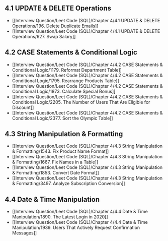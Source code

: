 ## 4.1 UPDATE & DELETE Operations

- [[Interview Question/Leet Code (SQL)/Chapter 4/4.1 UPDATE & DELETE Operations/196. Delete Duplicate Emails]]
- [[Interview Question/Leet Code (SQL)/Chapter 4/4.1 UPDATE & DELETE Operations/627. Swap Salary]]
## 4.2 CASE Statements & Conditional Logic

- [[Interview Question/Leet Code (SQL)/Chapter 4/4.2 CASE Statements & Conditional Logic/1179. Reformat Department Table]]
- [[Interview Question/Leet Code (SQL)/Chapter 4/4.2 CASE Statements & Conditional Logic/1795. Rearrange Products Table]]
- [[Interview Question/Leet Code (SQL)/Chapter 4/4.2 CASE Statements & Conditional Logic/1873. Calculate Special Bonus]]
- [[Interview Question/Leet Code (SQL)/Chapter 4/4.2 CASE Statements & Conditional Logic/2205. The Number of Users That Are Eligible for Discount]]
- [[Interview Question/Leet Code (SQL)/Chapter 4/4.2 CASE Statements & Conditional Logic/2377. Sort the Olympic Table]]
## 4.3 String Manipulation & Formatting

- [[Interview Question/Leet Code (SQL)/Chapter 4/4.3 String Manipulation & Formatting/1543. Fix Product Name Format]]
- [[Interview Question/Leet Code (SQL)/Chapter 4/4.3 String Manipulation & Formatting/1667. Fix Names in a Table]]
- [[Interview Question/Leet Code (SQL)/Chapter 4/4.3 String Manipulation & Formatting/1853. Convert Date Format]]
- [[Interview Question/Leet Code (SQL)/Chapter 4/4.3 String Manipulation & Formatting/3497. Analyze Subscription Conversion]]

## 4.4 Date & Time Manipulation

- [[Interview Question/Leet Code (SQL)/Chapter 4/4.4 Date & Time Manipulation/1890. The Latest Login in 2020]]
- [[Interview Question/Leet Code (SQL)/Chapter 4/4.4 Date & Time Manipulation/1939. Users That Actively Request Confirmation Messages]]

